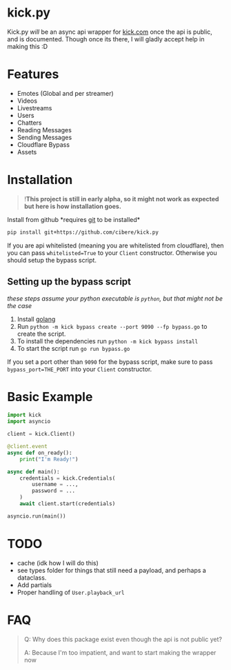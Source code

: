 # kick.py

Kick.py _will_ be an async api wrapper for [kick.com](https://kick.com) once the api is public, and is documented. Though once its there, I will gladly accept help in making this :D

# Features

- Emotes (Global and per streamer)
- Videos
- Livestreams
- Users
- Chatters
- Reading Messages
- Sending Messages
- Cloudflare Bypass
- Assets

# Installation

> !**This project is still in early alpha, so it might not work as expected but here is how installation goes.**

Install from github \*requires [git](https://git-scm.com/) to be installed\*

```bash
pip install git+https://github.com/cibere/kick.py
```

If you are api whitelisted (meaning you are whitelisted from cloudflare), then you can pass `whitelisted=True` to your `Client` constructor. Otherwise you should setup the bypass script.

## Setting up the bypass script

_these steps assume your python executable is `python`, but that might not be the case_

1. Install [golang](https://go.dev/doc/install)
2. Run `python -m kick bypass create --port 9090 --fp bypass.go` to create the script.
3. To install the dependencies run `python -m kick bypass install`
4. To start the script run `go run bypass.go`

If you set a port other than `9090` for the bypass script, make sure to pass `bypass_port=THE_PORT` into your `Client` constructor.

# Basic Example

```py
import kick
import asyncio

client = kick.Client()

@client.event
async def on_ready():
    print("I'm Ready!")

async def main():
    credentials = kick.Credentials(
        username = ...,
        password = ...
    )
    await client.start(credentials)

asyncio.run(main())
```

# TODO

- cache (idk how I will do this)
- see types folder for things that still need a payload, and perhaps a dataclass.
- Add partials
- Proper handling of `User.playback_url`

# FAQ

> Q: Why does this package exist even though the api is not public yet?
>
> A: Because I'm too impatient, and want to start making the wrapper now
